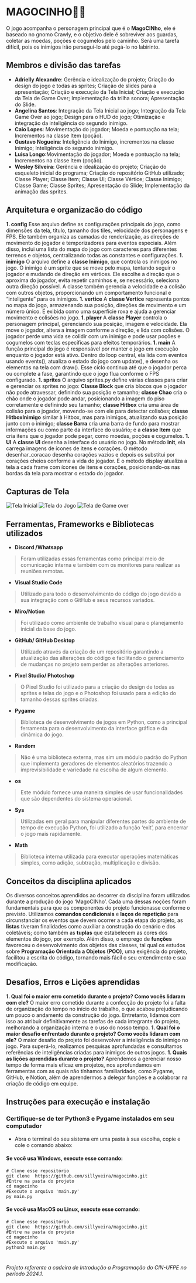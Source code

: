 # MAGOCINHO🧙‍♂️
O jogo acompanha o personagem principal que é o **MagoCINho**, ele é baseado no gnomo Crawly, e o objetivo dele é sobreviver aos guardas, coletar as moedas, poções e cogumelos pelo caminho. Será uma tarefa difícil, pois os inimigos irão persegui-lo até pegá-lo no labirinto.

## Membros e divisão das tarefas
- <strong>Adrielly Alexandre</strong>: Gerência e idealização do projeto; Criação do design do jogo e todas as sprites; Criação de slides para a apresentação; Criação e execução da Tela Inicial; Criação e execução da Tela de Game Over; Implementação da trilha sonora; Apresentação do Slide.
- <strong>Angelina Santos</strong>: Integração da Tela Inicial ao jogo; Integração da Tela Game Over ao jogo; Design para o HUD do jogo; Otimização e integração da inteligência do segundo inimigo.
- <strong>Caio Lopes</strong>: Movimentação do jogador; Moeda e pontuação na tela; Incrementos na classe Item (poção).
- <strong>Gustavo Nogueira</strong>: Inteligência do Inimigo, incrementos na classe Inimigo; Inteligência do segundo inimigo.
- <strong>Luisa Longo</strong>:Movimentação do jogador; Moeda e pontuação na tela; Incrementos na classe Item (poção).
- <strong>Wesley Silveira</strong>: Gerência e idealização do projeto; Criação do esqueleto inicial do programa; Criação do repositório GitHub utilizado; Classe Player; Classe Item; Classe UI; Classe Vértice; Classe Inimigo; Classe Game; Classe Sprites; Apresentação do Slide; Implementação da animação das sprites.

## Arquitetura e organizacão do código
<strong>1. config</strong>
Esse arquivo define as configurações principais do jogo, como dimensões da tela, título, tamanho dos tiles, velocidade dos personagens e FPS. Ele também organiza as camadas de renderização, as direções de movimento do jogador e temporizadores para eventos especiais. Além disso, inclui uma lista do mapa do jogo com caracteres para diferentes terrenos e objetos, centralizando todas as constantes e configurações.
<strong>1. inimigo</strong>
O arquivo define a __classe Inimigo__, que controla os inimigos no jogo. O inimigo é um sprite que se move pelo mapa, tentando seguir o jogador e mudando de direção em vértices. Ele escolhe a direção que o aproxima do jogador, evita repetir caminhos e, se necessário, seleciona outra direção possível. A classe também gerencia a velocidade e a colisão com outros objetos, proporcionando um comportamento funcional e “inteligente” para os inimigos.
<strong>1. vertice</strong>
A __classe Vertice__ representa pontos no mapa do jogo, armazenando sua posição, direções de movimento e um número único. É exibida como uma superfície roxa e ajuda a gerenciar movimento e colisões no jogo.
<strong>1. player</strong>
A __classe Player__ controla o personagem principal, gerenciando sua posição, imagem e velocidade. Ela move o jogador, altera a imagem conforme a direção, e lida com colisões. O jogador perde uma vida se colidir com um inimigo e pode usar poções e cogumelos com teclas específicas para efeitos temporários.
<strong>1. main</strong>
A função principal do jogo é responsável por manter o jogo em execução enquanto o jogador está ativo. Dentro do loop central, ela lida com eventos usando events(), atualiza o estado do jogo com update(), e desenha os elementos na tela com draw(). Esse ciclo continua até que o jogador perca ou complete a fase, garantindo que o jogo flua conforme o FPS configurado.
<strong>1. sprites</strong>
O arquivo sprites.py define várias classes para criar e gerenciar os sprites no jogo: __Classe Block__ que cria blocos que o jogador não pode atravessar, definindo sua posição e tamanho; __classe Chao__ cria o chão onde o jogador pode andar, posicionando a imagem do piso corretamente e definindo seu tamanho; __classe Hitbox__ cria uma área de colisão para o jogador, movendo-se com ele para detectar colisões; __classe HitboxInimigo__ similar à Hitbox, mas para inimigos, atualizando sua posição junto com o inimigo; __classe Barra__ cria uma barra de fundo para mostrar informações ou como parte da interface do usuário; e a __classe Item__ que cria itens que o jogador pode pegar, como moedas, poções e cogumelos.
<strong>1. UI</strong>
A __classe UI__ desenha a interface do usuário no jogo. No método __init__, ela carrega imagens de ícones de itens e corações. O método desenhar_coracao desenha corações vazios e depois os substitui por corações cheios conforme a vida do jogador. E o método display atualiza a tela a cada frame com ícones de itens e corações, posicionando-os nas bordas da tela para mostrar o estado do jogador.

## Capturas de Tela
![Tela Inicial](telamenu.png)
![Tela do Jogo](telamagocinho.webp)
![Tela de Game over](telagameover.webp)

## Ferramentas, Frameworks e Bibliotecas utilizados
* __Discord /Whatsapp__
> Foram utilizadas essas ferramentas como principal meio de comunicação interna e também com os monitores para realizar as reuniões remotas.
* __Visual Studio Code__
> Utilizado para todo o desenvolvimento do código do jogo devido a sua integração com o GitHub e seus recursos variados.
* __Miro/Notion__
> Foi utilizado como ambiente de trabalho visual para o planejamento inicial da base do jogo.
* __GitHub/ GitHub Desktop__
> Utilizado através da criação de um repositório garantindo a atualização das alterações do código e facilitando o gerenciamento de mudanças no projeto sem perder as alterações anteriores.
* __Pixel Studio/ Photoshop__
> O Pixel Studio foi utilizado para a criação do design de todas as sprites e telas do jogo e o Photoshop foi usado para a edição do tamanho dessas sprites criadas.
* __Pygame__
> Biblioteca de desenvolvimento de jogos em Python, como a principal ferramenta para o desenvolvimento da interface gráfica e da dinâmica do jogo.
* __Random__
> Não é uma biblioteca externa, mas sim um módulo padrão do Python que implementa geradores de elementos aleatórios trazendo a imprevisibilidade e variedade na escolha de algum elemento.
* __os__
> Este módulo fornece uma maneira simples de usar funcionalidades que são dependentes do sistema operacional.
* __Sys__
> Utilizadas em geral para manipular diferentes partes do ambiente de tempo de execução Python, foi utilizado a função ‘exit’, para encerrar o jogo mais rapidamente.
* __Math__
> Biblioteca interna utilizada para executar operações matemáticas simples, como adição, subtração, multiplicação e divisão.

## Conceitos da disciplina aplicados
Os diversos conceitos aprendidos ao decorrer da disciplina foram utilizados durante a produção do jogo ‘MagoCINho’. Cada uma dessas noções foram fundamentais para que os componentes do projeto funcionasse conforme o previsto. Utilizamos **comandos condicionais** e **laços de repetição** para circunstanciar os eventos que devem ocorrer a cada etapa do projeto, as **listas** tiveram finalidades como auxiliar a construção do cenário e dos coletáveis; como também as **tuplas** que estabelecem as cores dos elementos do jogo, por exemplo.
Além disso, o emprego de **funções** favoreceu o desenvolvimento dos objetos das classes, tal qual os estudos sobre **Programação Orientada a Objetos (POO)**, uma exigência do projeto, facilitou a escrita do código, tornando mais fácil o seu entendimento e sua modificação.

## Desafios, Erros e Lições aprendidas
<strong>1. Qual foi o maior erro cometido durante o projeto? Como vocês lidaram com ele?</strong>
O maior erro cometido durante a confecção do projeto foi a falta de organização do tempo no início do trabalho, o que acabou prejudicando um pouco o andamento da construção do jogo. Entretanto, lidamos com isso ao atribuir definitivamente as tarefas de cada integrante do projeto, melhorando a organização interna e o uso do nosso tempo.
<strong>1. Qual foi o maior desafio enfrentado durante o projeto? Como vocês lidaram com ele?</strong>
O maior desafio do projeto foi desenvolver a inteligência do inimigo no jogo. Para superá-lo, realizamos pesquisas aprofundadas e consultamos referências de inteligências criadas para inimigos de outros jogos.
<strong>1. Quais as lições aprendidas durante o projeto?</strong>
Aprendemos a gerenciar nosso tempo de forma mais eficaz em projetos, nos aprofundamos em ferramentas com as quais não tínhamos familiaridade, como Pygame, GitHub, e Notion, além de aprendermos a delegar funções e a colaborar na criação de código em equipe.

## Instruções para execução e instalação
### Certifique-se de ter Python3 e Pygame instalados em seu computador

* Abra o terminal do seu sistema em uma pasta à sua escolha, copie e cole o comando abaixo:

#### Se você usa Windows, execute esse comando:
```
# Clone esse repositório
git clone  https://github.com/sillyveira/magocinho.git
#Entre na pasta do projeto
cd magocinho
#Execute o arquivo 'main.py'
py main.py
```
#### Se você usa MacOS ou Linux, execute esse comando:
```
# Clone esse repositório
git clone  https://github.com/sillyveira/magocinho.git
#Entre na pasta do projeto
cd magocinho
#Execute o arquivo 'main.py'
python3 main.py
```

#
###### _Projeto referente a cadeira de Introdução a Programação do CIN-UFPE no período 2024.1._
